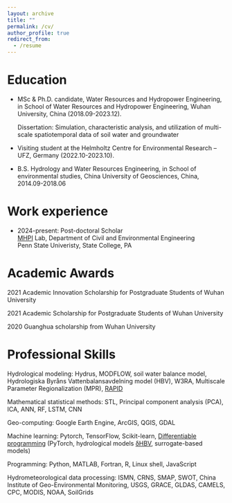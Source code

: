 ```yaml
---
layout: archive
title: ""
permalink: /cv/
author_profile: true
redirect_from:
  - /resume
---
```



Education
======
* MSc & Ph.D. candidate, Water Resources and Hydropower Engineering, in School of Water Resources and Hydropower Engineering, Wuhan University, China (2018.09-2023.12).

  Dissertation: Simulation, characteristic analysis, and utilization of multi-scale spatiotemporal data of soil water and groundwater

* Visiting student at the Helmholtz Centre for Environmental Research – UFZ, Germany (2022.10-2023.10).

* B.S. Hydrology and Water Resources Engineering, in School of environmental studies, China University of Geosciences, China, 2014.09-2018.06

Work experience
======
* 2024-present: Post-doctoral Scholar  
[MHPI](https://sites.google.com/view/mhpi/team) Lab, Department of Civil and Environmental Engineering  
Penn State Univeristy, State College, PA

  
Academic Awards
======
2021    Academic Innovation Scholarship for Postgraduate Students of Wuhan University

2021    Academic Scholarship for Postgraduate Students of Wuhan University

2020    Guanghua scholarship from Wuhan University

<!-- 2015,2016,2017    •	National Encouragement Scholarship of China University of Geosciences -->

Professional Skills
======
Hydrological modeling: Hydrus, MODFLOW, soil water balance model, Hydrologiska Byråns Vattenbalansavdelning model (HBV), W3RA, Multiscale Parameter Regionalization (MPR), [RAPID](http://rapid-hub.org/)

Mathematical statistical methods: STL, Principal component analysis (PCA), ICA, ANN, RF, LSTM, CNN

Geo-computing: Google Earth Engine, ArcGIS, QGIS, GDAL

Machine learning: Pytorch, TensorFlow, Scikit-learn, [Differentiable programming](https://mhpi.github.io/) (PyTorch, hydrological models [δHBV](https://egusphere.copernicus.org/preprints/2025/egusphere-2025-483/), surrogate-based models)

Programming: Python, MATLAB, Fortran, R, Linux shell, JavaScript

Hydrometeorological data processing: ISMN, CRNS, SMAP, SWOT, China Institute of Geo-Environmental Monitoring, USGS, GRACE, GLDAS, CAMELS, CPC, MODIS, NOAA, SoilGrids 


  
